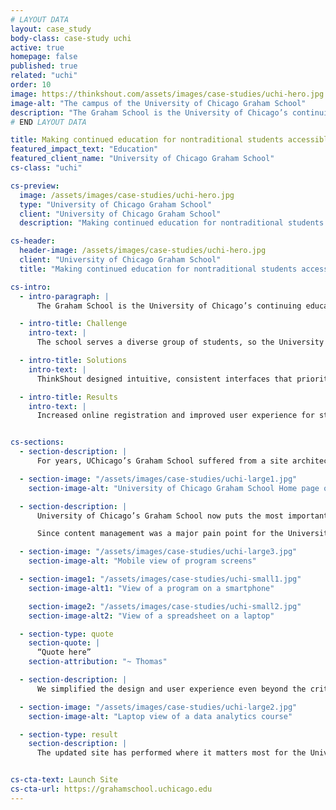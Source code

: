 ```yaml
---
# LAYOUT DATA
layout: case_study
body-class: case-study uchi
active: true
homepage: false
published: true
related: "uchi"
order: 10
image: https://thinkshout.com/assets/images/case-studies/uchi-hero.jpg
image-alt: "The campus of the University of Chicago Graham School"
description: "The Graham School is the University of Chicago’s continuing education program for skill seekers, career changers, and lifelong learners. It offers an array of curriculum and certifications for nontraditional students looking to change the course of their career path, or those who simply want to learn for learning’s sake."
# END LAYOUT DATA

title: Making continued education for nontraditional students accessible and engaging with Drupal 8
featured_impact_text: "Education"
featured_client_name: "University of Chicago Graham School"
cs-class: "uchi"

cs-preview:
  image: /assets/images/case-studies/uchi-hero.jpg
  type: "University of Chicago Graham School"
  client: "University of Chicago Graham School"
  description: "Making continued education for nontraditional students accessible and engaging with Drupal 8"

cs-header:
  header-image: /assets/images/case-studies/uchi-hero.jpg
  client: "University of Chicago Graham School"
  title: "Making continued education for nontraditional students accessible and engaging with Drupal 8"

cs-intro:
  - intro-paragraph: |
      The Graham School is the University of Chicago’s continuing education program for skill seekers, career changers, and lifelong learners. It offers an array of curriculum and certifications for nontraditional students looking to change the course of their career path, or those who simply want to learn for learning’s sake.

  - intro-title: Challenge
    intro-text: |
      The school serves a diverse group of students, so the University of Chicago needed a site that was both attractive and navigable for their varied needs. It couldn’t just be a pretty site, though - it needed to tell a story that encourages lifelong learning.

  - intro-title: Solutions
    intro-text: |
      ThinkShout designed intuitive, consistent interfaces that prioritize the most important student tasks. Improved structures, related content, and clear calls to action are now the rule, not the exception.

  - intro-title: Results
    intro-text: |
      Increased online registration and improved user experience for students of all backgrounds and needs.


cs-sections:
  - section-description: |
      For years, UChicago’s Graham School suffered from a site architecture that made it difficult for staff to update content as their needs changed and course offerings expanded. A messy admin interface and excess content types further cluttered the content creation experience. The University of Chicago needed to simplify this process while also improving the user experience by making the site easier for students to navigate and search for content.

  - section-image: "/assets/images/case-studies/uchi-large1.jpg"
    section-image-alt: "University of Chicago Graham School Home page on mobile and laptop screens"

  - section-description: |
      University of Chicago’s Graham School now puts the most important content front and center. Current and prospective students can browse and register for courses via Destiny One, a lifecycle management tool designed specifically for institutions like the Graham School that serve nontraditional students.

      Since content management was a major pain point for the University of Chicago team, we also developed a solution that combined Google Sheets and Drupal Migrate to populate content on their site. Our engineers then trained the University of Chicago web team to use this system, which was uniquely tailored to their needs. (See Engineering Manager Maria Fisher’s process in this [two-part blog series](https://thinkshout.com/blog/2017/01/using-google-docs-and-migrate-to-populate-your-drupal-site-part-1/).)

  - section-image: "/assets/images/case-studies/uchi-large3.jpg"
    section-image-alt: "Mobile view of program screens"

  - section-image1: "/assets/images/case-studies/uchi-small1.jpg"
    section-image-alt1: "View of a program on a smartphone"

    section-image2: "/assets/images/case-studies/uchi-small2.jpg"
    section-image-alt2: "View of a spreadsheet on a laptop"

  - section-type: quote
    section-quote: |
      “Quote here”
    section-attribution: "~ Thomas"

  - section-description: |
      We simplified the design and user experience even beyond the critical registration workflows, restructuring program pages to be more self-contained and unique. We built out related content blocks on these pages so relevant blogs and events populate based on the page the user is currently browsing. Additionally, we created sticky call to action blocks that appear for first-time visitors to encourage relationship-building.

  - section-image: "/assets/images/case-studies/uchi-large2.jpg"
    section-image-alt: "Laptop view of a data analytics course"

  - section-type: result
    section-description: |
      The updated site has performed where it matters most for the University and students alike: increased interest in online enrollment. Additionally, the design and content strategy has been so successful that other Colleges across the University system are beginning to adopt everything from the Graham School’s approach to it very content structures.


cs-cta-text: Launch Site
cs-cta-url: https://grahamschool.uchicago.edu
---
```

